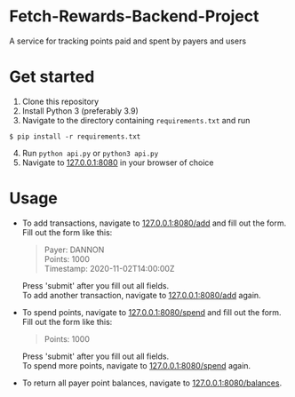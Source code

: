 # Fetch-Rewards-Backend-Project
A service for tracking points paid and spent by payers and users

# Get started
1. Clone this repository
2. Install Python 3 (preferably 3.9)
3. Navigate to the directory containing `requirements.txt` and run  
```
$ pip install -r requirements.txt
```
4. Run `python api.py` or `python3 api.py`
5. Navigate to [127.0.0.1:8080](http://127.0.0.1:8080) in your browser of choice

# Usage
* To add transactions, navigate to [127.0.0.1:8080/add](http://127.0.0.1:8080/add) and fill out the form.  
Fill out the form like this: 

  > Payer: DANNON  
  > Points: 1000  
  > Timestamp: 2020-11-02T14:00:00Z  

  Press 'submit' after you fill out all fields.  
  To add another transaction, navigate to [127.0.0.1:8080/add](http://127.0.0.1:8080/add) again.

* To spend points, navigate to [127.0.0.1:8080/spend](http://127.0.0.1:8080/spend) and fill out the form.  
Fill out the form like this:  

  > Points: 1000  

  Press 'submit' after you fill out all fields.  
  To spend more points, navigate to [127.0.0.1:8080/spend](http://127.0.0.1:8080/spend) again.

* To return all payer point balances, navigate to [127.0.0.1:8080/balances](http://127.0.0.1:8080/balances).
